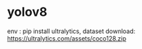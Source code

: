 # yolov8
env : pip install ultralytics,
dataset download: https://ultralytics.com/assets/coco128.zip

